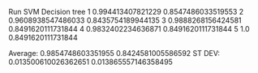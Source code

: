 
Run   SVM                      Decision tree
1     0.994413407821229        0.8547486033519553
2     0.9608938547486033       0.8435754189944135
3     0.9888268156424581       0.8491620111731844
4     0.9832402234636871       0.8491620111731844
5     1.0                      0.8491620111731844


Average:  0.9854748603351955   0.8424581005586592
ST DEV:   0.013500610026362651   0.013865557146358495   
          
